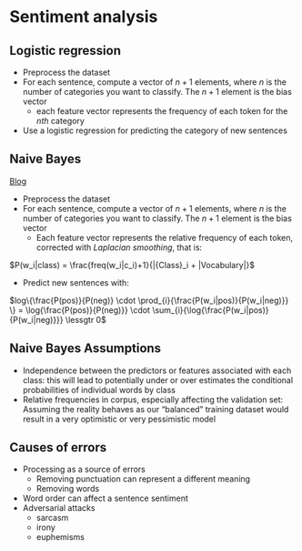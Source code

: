 # Sentiment analysis

## Logistic regression 

- Preprocess the dataset
- For each sentence, compute a vector of $n+1$ elements, where $n$ is the number of categories you want to classify. The $n+1$ element is the bias vector
  - each feature vector represents the frequency of each token for the $nth$ category
- Use a logistic regression for predicting the category of new sentences

## Naive Bayes

[Blog](https://medium.com/analytics-vidhya/sentiment-analysis-with-na%C3%AFve-bayes-131bdc1737e3)

- Preprocess the dataset
- For each sentence, compute a vector of $n+1$ elements, where $n$ is the number of categories you want to classify. The $n+1$ element is the bias vector
  - Each feature vector represents the relative frequency of each token, corrected with *Laplacian smoothing*, that is:

$P(w_i|class) = \frac{freq(w_i|c_i)+1}{|{Class}_i + |Vocabulary|}$
- Predict new sentences with:

$log\{\frac{P(pos)}{P(neg)} \cdot \prod_{i}{\frac{P(w_i|pos)}{P(w_i|neg)}} \} = \log{\frac{P(pos)}{P(neg)}} \cdot \sum_{i}{\log{\frac{P(w_i|pos)}{P(w_i|neg)}}} \lessgtr 0$

## Naive Bayes Assumptions

- Independence between the predictors or features associated with each class:  this will lead to potentially under or over estimates the conditional probabilities of individual words by class
- Relative frequencies in corpus, especially affecting the validation set: Assuming the reality behaves as our “balanced” training dataset would result in a very optimistic or very pessimistic model

## Causes of errors

- Processing as a source of errors
    - Removing punctuation can represent a different meaning
    - Removing words
- Word order can affect a sentence sentiment
- Adversarial attacks
    - sarcasm
    - irony
    - euphemisms